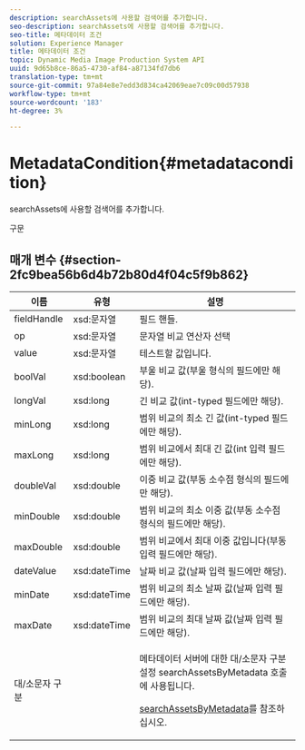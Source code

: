 ```yaml
---
description: searchAssets에 사용할 검색어를 추가합니다.
seo-description: searchAssets에 사용할 검색어를 추가합니다.
seo-title: 메타데이터 조건
solution: Experience Manager
title: 메타데이터 조건
topic: Dynamic Media Image Production System API
uuid: 9d65b8ce-86a5-4730-af84-a87134fd7db6
translation-type: tm+mt
source-git-commit: 97a84e8e7edd3d834ca42069eae7c09c00d57938
workflow-type: tm+mt
source-wordcount: '183'
ht-degree: 3%

---
```



# MetadataCondition{#metadatacondition}

searchAssets에 사용할 검색어를 추가합니다.

구문

## 매개 변수 {#section-2fc9bea56b6d4b72b80d4f04c5f9b862}

<table id="table_04100BB8ABD84EF68B0A7CE3AD946414"> 
 <thead> 
  <tr> 
   <th colname="col1" class="entry"> 이름 </th> 
   <th colname="col2" class="entry"> 유형 </th> 
   <th colname="col3" class="entry"> 설명 </th> 
  </tr> 
 </thead>
 <tbody> 
  <tr> 
   <td colname="col1"> <span class="codeph"> <span class="varname"> fieldHandle</span> </span> </td> 
   <td colname="col2"> <span class="codeph"> xsd:문자열</span> </td> 
   <td colname="col3"> 필드 핸들. </td> 
  </tr> 
  <tr> 
   <td colname="col1"> <span class="codeph"> <span class="varname"> op</span> </span> </td> 
   <td colname="col2"> <span class="codeph"> xsd:문자열</span> </td> 
   <td colname="col3"> 문자열 비교 연산자 선택 </td> 
  </tr> 
  <tr> 
   <td colname="col1"> <span class="codeph"> <span class="varname"> value</span> </span> </td> 
   <td colname="col2"> <span class="codeph"> xsd:문자열</span> </td> 
   <td colname="col3"> 테스트할 값입니다. </td> 
  </tr> 
  <tr> 
   <td colname="col1"> <span class="codeph"> <span class="varname"> boolVal</span> </span> </td> 
   <td colname="col2"> <span class="codeph"> xsd:boolean</span> </td> 
   <td colname="col3"> 부울 비교 값(부울 형식의 필드에만 해당). </td> 
  </tr> 
  <tr> 
   <td colname="col1"> <span class="codeph"> <span class="varname"> longVal</span> </span> </td> 
   <td colname="col2"> <span class="codeph"> xsd:long</span> </td> 
   <td colname="col3"> 긴 비교 값(int-typed 필드에만 해당). </td> 
  </tr> 
  <tr> 
   <td colname="col1"> <span class="codeph"> <span class="varname"> minLong</span> </span> </td> 
   <td colname="col2"> <span class="codeph"> xsd:long</span> </td> 
   <td colname="col3"> 범위 비교의 최소 긴 값(int-typed 필드에만 해당). </td> 
  </tr> 
  <tr> 
   <td colname="col1"> <span class="codeph"> <span class="varname"> maxLong</span> </span> </td> 
   <td colname="col2"> <span class="codeph"> xsd:long</span> </td> 
   <td colname="col3"> 범위 비교에서 최대 긴 값(int 입력 필드에만 해당). </td> 
  </tr> 
  <tr> 
   <td colname="col1"> <span class="codeph"> <span class="varname"> doubleVal</span> </span> </td> 
   <td colname="col2"> <span class="codeph"> xsd:double</span> </td> 
   <td colname="col3"> 이중 비교 값(부동 소수점 형식의 필드에만 해당). </td> 
  </tr> 
  <tr> 
   <td colname="col1"> <span class="codeph"> <span class="varname"> minDouble</span> </span> </td> 
   <td colname="col2"> <span class="codeph"> xsd:double</span> </td> 
   <td colname="col3"> 범위 비교의 최소 이중 값(부동 소수점 형식의 필드에만 해당). </td> 
  </tr> 
  <tr> 
   <td colname="col1"> <span class="codeph"> <span class="varname"> maxDouble</span> </span> </td> 
   <td colname="col2"> <span class="codeph"> xsd:double</span> </td> 
   <td colname="col3"> 범위 비교에서 최대 이중 값입니다(부동 입력 필드에만 해당). </td> 
  </tr> 
  <tr> 
   <td colname="col1"> <span class="codeph"> <span class="varname"> dateValue</span> </span> </td> 
   <td colname="col2"> <span class="codeph"> xsd:dateTime</span> </td> 
   <td colname="col3"> 날짜 비교 값(날짜 입력 필드에만 해당). </td> 
  </tr> 
  <tr> 
   <td colname="col1"> <span class="codeph"> <span class="varname"> minDate</span> </span> </td> 
   <td colname="col2"> <span class="codeph"> xsd:dateTime</span> </td> 
   <td colname="col3"> 범위 비교의 최소 날짜 값(날짜 입력 필드에만 해당). </td> 
  </tr> 
  <tr> 
   <td colname="col1"> <span class="codeph"> <span class="varname"> maxDate</span> </span> </td> 
   <td colname="col2"> <span class="codeph"> xsd:dateTime</span> </td> 
   <td colname="col3"> 범위 비교의 최대 날짜 값(날짜 입력 필드에만 해당). </td> 
  </tr> 
  <tr> 
   <td colname="col1"> <span class="codeph"> <span class="varname"> 대/소문자 구분</span> </span> </td> 
   <td colname="col2"> </td> 
   <td colname="col3"> <p> 메타데이터 서버에 대한 대/소문자 구분 설정 <span class="codeph"> searchAssetsByMetadata</span> 호출에 사용됩니다. </p> <p><a href="../../operations/c-operations-intro/c-methods/r-search-assets-by-metadata.md#reference-609ec73944a34ce49b152389fbb40414" format="dita" scope="local"> searchAssetsByMetadata</a>를 참조하십시오. </p> </td> 
  </tr> 
 </tbody> 
</table>

